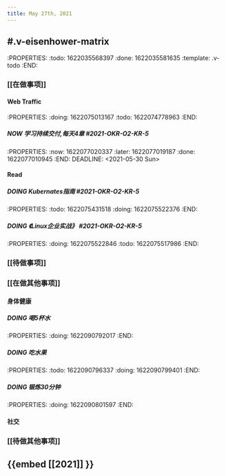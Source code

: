 ```yaml
---
title: May 27th, 2021
---
```


## #.v-eisenhower-matrix
:PROPERTIES:
:todo: 1622035568397
:done: 1622035581635
:template: .v-todo
:END:
### [[在做事项]]
#### Web Traffic
:PROPERTIES:
:doing: 1622075013167
:todo: 1622074778963
:END:
##### NOW 学习持续交付,每天4章 #2021-OKR-O2-KR-5 
:PROPERTIES:
:now: 1622077020337
:later: 1622077019187
:done: 1622077010945
:END:
DEADLINE: <2021-05-30 Sun>
#### Read
##### DOING Kubernates指南 #2021-OKR-O2-KR-5
:PROPERTIES:
:todo: 1622075431518
:doing: 1622075522376
:END:
##### DOING 《Linux企业实战》 #2021-OKR-O2-KR-5
:PROPERTIES:
:doing: 1622075522846
:todo: 1622075517986
:END:
####
####
### [[待做事项]]
####
####
####
### [[在做其他事项]]
#### 身体健康
##### DOING 喝5杯水
:PROPERTIES:
:doing: 1622090792017
:END:
##### DOING 吃水果
:PROPERTIES:
:todo: 1622090796337
:doing: 1622090799401
:END:
##### DOING 锻炼30分钟
:PROPERTIES:
:doing: 1622090801597
:END:
#### 社交
#####
####
### [[待做其他事项]]
####
####
####
## {{embed [[2021]] }}
##
